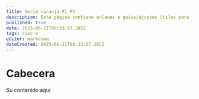 ```yaml
---
title: Serie naranja Pi RV
description: Esta página contiene enlaces a guías/ajustes útiles para los dispositivos de la Serie RV OPI
published: true
date: 2025-06-21T08:33:57.285Z
tags: risc-v
editor: markdown
dateCreated: 2025-06-21T08:33:57.285Z
---
```


# Cabecera

Su contenido aquí